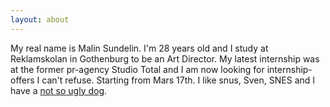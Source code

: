 ```yaml
---
layout: about
---
```

My real name is Malin Sundelin. I'm 28 years old and I study at Reklamskolan in Gothenburg to be an Art Director. My latest internship was at the former pr-agency Studio Total and I am now looking for internship-offers I can't refuse. Starting from Mars 17th. I like snus, Sven, SNES and I have a [not so ugly dog](/static/bengan.jpg).
